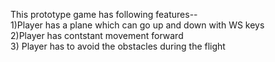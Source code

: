 This prototype game has following features--   
1)Player has a plane which can go up and down with WS keys   
2)Player has contstant movement forward   
3) Player has to avoid the obstacles during the flight    





